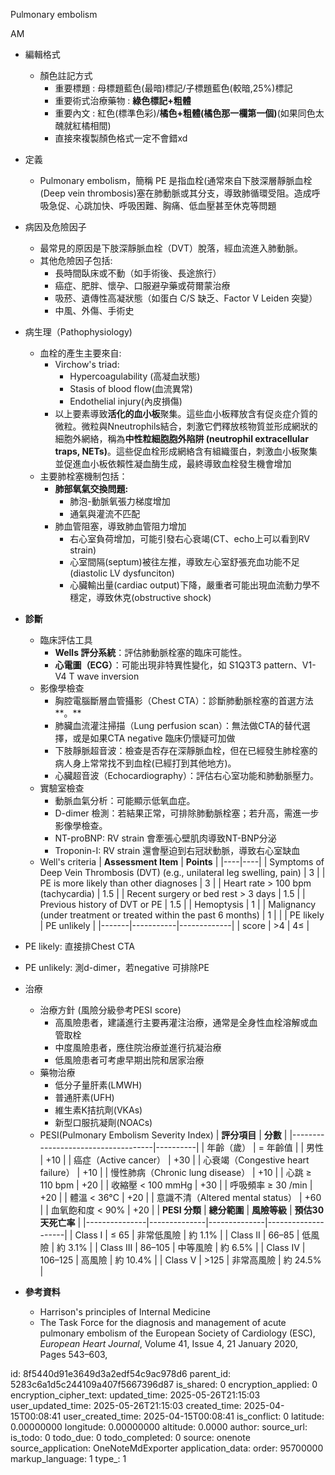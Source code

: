 Pulmonary embolism

AM

- 編輯格式
  - 顏色註記方式
    - 重要標題 : 母標題藍色(最暗)標記/子標題藍色(較暗,25%)標記
    - 重要術式治療藥物 : **綠色標記+粗體**
    - 重要內文 : 紅色(標準色彩)/**橘色+粗體(橘色那一欄第一個)**(如果同色太醜就紅橘相間)
    - 直接來複製顏色格式一定不會錯xd

- 定義
  - Pulmonary embolism，簡稱 PE 是指血栓(通常來自下肢深層靜脈血栓(Deep vein thrombosis)塞在肺動脈或其分支，導致肺循環受阻。造成呼吸急促、心跳加快、呼吸困難、胸痛、低血壓甚至休克等問題
- 病因及危險因子
  - 最常見的原因是下肢深靜脈血栓（DVT）脫落，經血流進入肺動脈。
  - 其他危險因子包括:
    - 長時間臥床或不動（如手術後、長途旅行）
    - 癌症、肥胖、懷孕、口服避孕藥或荷爾蒙治療
    - 吸菸、遺傳性高凝狀態（如蛋白 C/S 缺乏、Factor V Leiden 突變）
    - 中風、外傷、手術史
- 病生理（Pathophysiology)
  - 血栓的產生主要來自:
    - Virchow's triad:
      - Hypercoagulability (高凝血狀態)
      - Stasis of blood flow(血流異常)
      - Endothelial injury(內皮損傷)
    - 以上要素導致**活化的血小板**聚集。這些血小板釋放含有促炎症介質的微粒。微粒與Nneutrophils結合，刺激它們釋放核物質並形成網狀的細胞外網絡，稱為**中性粒細胞胞外陷阱 (neutrophil extracellular traps, NETs)**。這些促血栓形成網絡含有組織蛋白，刺激血小板聚集並促進血小板依賴性凝血酶生成，最終導致血栓發生機會增加
  - 主要肺栓塞機制包括：
    - **肺部氧氣交換問題:**
      - 肺泡-動脈氧張力梯度增加
      - 通氣與灌流不匹配
    - 肺血管阻塞，導致肺血管阻力增加
      - 右心室負荷增加，可能引發右心衰竭(CT、echo上可以看到RV strain)
      - 心室間隔(septum)被往左推，導致左心室舒張充血功能不足(diastolic LV dysfunciton)
      - 心臟輸出量(cardiac output)下降，嚴重者可能出現血流動力學不穩定，導致休克(obstructive shock)
- **診斷**
  - 臨床評估工具
    - **Wells 評分系統**：評估肺動脈栓塞的臨床可能性。
    - **心電圖（ECG）**：可能出現非特異性變化，如 S1Q3T3 pattern、V1-V4 T wave inversion
  - 影像學檢查
    - 胸腔電腦斷層血管攝影（Chest CTA）：診斷肺動脈栓塞的首選方法**。**
    - 肺臟血流灌注掃描（Lung perfusion scan）：無法做CTA的替代選擇，或是如果CTA negative 臨床仍懷疑可加做
    - 下肢靜脈超音波：檢查是否存在深靜脈血栓，但在已經發生肺栓塞的病人身上常常找不到血栓(已經打到其他地方)。
    - 心臟超音波（Echocardiography）：評估右心室功能和肺動脈壓力。
  - 實驗室檢查
    - 動脈血氣分析：可能顯示低氧血症。
    - D-dimer 檢測：若結果正常，可排除肺動脈栓塞；若升高，需進一步影像學檢查。
    - NT-proBNP: RV strain 會牽張心壁肌肉導致NT-BNP分泌
    - Troponin-I: RV strain 還會壓迫到右冠狀動脈，導致右心室缺血
  - Well's criteria
| **Assessment Item** | **Points** |
|----|----|
| Symptoms of Deep Vein Thrombosis (DVT) (e.g., unilateral leg swelling, pain) | 3 |
| PE is more likely than other diagnoses | 3 |
| Heart rate \> 100 bpm (tachycardia) | 1.5 |
| Recent surgery or bed rest \> 3 days | 1.5 |
| Previous history of DVT or PE | 1.5 |
| Hemoptysis | 1 |
| Malignancy (under treatment or treated within the past 6 months) | 1 |
|      | PE likely | PE unlikely |
|-------|-----------|-------------|
| score | \>4       | 4≤          |
- PE likely: 直接排Chest CTA
- PE unlikely: 測d-dimer，若negative 可排除PE

- 治療
  - 治療方針 (風險分級參考PESI score)
    - 高風險患者，建議進行主要再灌注治療，通常是全身性血栓溶解或血管取栓
    - 中度風險患者，應住院治療並進行抗凝治療
    - 低風險患者可考慮早期出院和居家治療
  - 藥物治療
    - 低分子量肝素(LMWH)
    - 普通肝素(UFH)
    - 維生素K拮抗劑(VKAs)
    - 新型口服抗凝劑(NOACs)
  - PESI(Pulmonary Embolism Severity Index)
| **評分項目**                       | **分數** |
|------------------------------------|----------|
| 年齡（歲）                         | = 年齡值 |
| 男性                               | +10      |
| 癌症（Active cancer）              | +30      |
| 心衰竭（Congestive heart failure） | +10      |
| 慢性肺病（Chronic lung disease）   | +10      |
| 心跳 ≥ 110 bpm                     | +20      |
| 收縮壓 \< 100 mmHg                 | +30      |
| 呼吸頻率 ≥ 30 /min                 | +20      |
| 體溫 \< 36°C                       | +20      |
| 意識不清（Altered mental status）  | +60      |
| 血氧飽和度 \< 90%                  | +20      |
| **PESI 分類** | **總分範圍** | **風險等級** | **預估30天死亡率** |
|---------------|--------------|--------------|--------------------|
| Class I       | ≤ 65         | 非常低風險   | 約 1.1%            |
| Class II      | 66–85        | 低風險       | 約 3.1%            |
| Class III     | 86–105       | 中等風險     | 約 6.5%            |
| Class IV      | 106–125      | 高風險       | 約 10.4%           |
| Class V       | \>125        | 非常高風險   | 約 24.5%           |

- **參考資料**
  - Harrison's principles of Internal Medicine
  - The Task Force for the diagnosis and management of acute pulmonary embolism of the European Society of Cardiology (ESC), *European Heart Journal*, Volume 41, Issue 4, 21 January 2020, Pages 543–603,



id: 8f5440d91e3649d3a2edf54c9ac978d6
parent_id: 5283c6a1d5c244109a407f5667396d87
is_shared: 0
encryption_applied: 0
encryption_cipher_text: 
updated_time: 2025-05-26T21:15:03
user_updated_time: 2025-05-26T21:15:03
created_time: 2025-04-15T00:08:41
user_created_time: 2025-04-15T00:08:41
is_conflict: 0
latitude: 0.00000000
longitude: 0.00000000
altitude: 0.0000
author: 
source_url: 
is_todo: 0
todo_due: 0
todo_completed: 0
source: onenote
source_application: OneNoteMdExporter
application_data: 
order: 95700000
markup_language: 1
type_: 1
